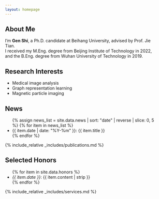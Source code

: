 ```yaml
---
layout: homepage
---
```


## About Me

I’m **Gen Shi**, a Ph.D. candidate at Beihang University, advised by Prof. Jie Tian.  
I received my M.Eng. degree from Beijing Institute of Technology in 2022, and the B.Eng. degree from Wuhan University of Technology in 2019.

## Research Interests

- Medical image analysis  
- Graph representation learning  
- Magnetic particle imaging

## News

<ul>
  {% assign news_list = site.data.news | sort: "date" | reverse | slice: 0, 5 %}
  {% for item in news_list %}
    <li>{{ item.date | date: "%Y-%m" }}: {{ item.title }}</li>
  {% endfor %}
</ul>

{% include_relative _includes/publications.md %}
## Selected Honors

<ul>
  {% for item in site.data.honors %}
    <li><em>{{ item.date }}</em>: {{ item.content | strip }}</li>
  {% endfor %}
</ul>

{% include_relative _includes/services.md %}
